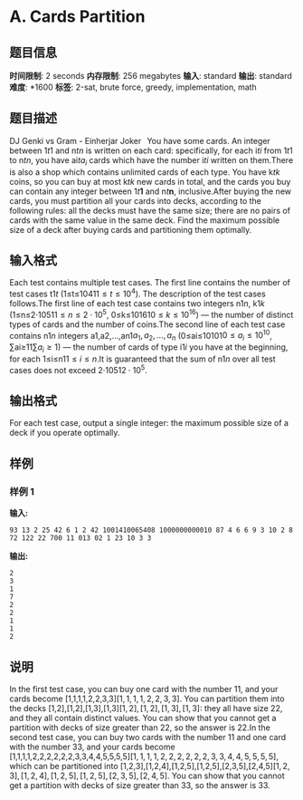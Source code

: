 # A. Cards Partition

## 题目信息

**时间限制**: 2 seconds
**内存限制**: 256 megabytes
**输入**: standard
**输出**: standard
**难度**: *1600
**标签**: 2-sat, brute force, greedy, implementation, math

## 题目描述

DJ Genki vs Gram - Einherjar Joker⠀You have some cards. An integer between 1$t$$1$ and n$t$$n$ is written on each card: specifically, for each i$t$$i$ from 1$t$$1$ to n$t$$n$, you have ai$t$$a_i$ cards which have the number i$t$$i$ written on them.There is also a shop which contains unlimited cards of each type. You have k$t$$k$ coins, so you can buy at most k$t$$k$ new cards in total, and the cards you buy can contain any integer between 1$t$$\mathbf{1}$ and n$t$$\mathbf{n}$, inclusive.After buying the new cards, you must partition all your cards into decks, according to the following rules: all the decks must have the same size; there are no pairs of cards with the same value in the same deck. Find the maximum possible size of a deck after buying cards and partitioning them optimally.

## 输入格式

Each test contains multiple test cases. The first line contains the number of test cases t$1$$t$ (1≤t≤104$1$$1 \le t \le 10^4$). The description of the test cases follows.The first line of each test case contains two integers n$1$$n$, k$1$$k$ (1≤n≤2⋅105$1$$1 \leq n \leq 2 \cdot 10^5$, 0≤k≤1016$1$$0 \leq k \leq 10^{16}$) — the number of distinct types of cards and the number of coins.The second line of each test case contains n$1$$n$ integers a1,a2,…,an$1$$a_1, a_2, \ldots, a_n$ (0≤ai≤1010$1$$0 \leq a_i \leq 10^{10}$, ∑ai≥1$1$$\sum a_i \geq 1$) — the number of cards of type i$1$$i$ you have at the beginning, for each 1≤i≤n$1$$1 \leq i \leq n$.It is guaranteed that the sum of n$1$$n$ over all test cases does not exceed 2⋅105$1$$2 \cdot 10^5$.

## 输出格式

For each test case, output a single integer: the maximum possible size of a deck if you operate optimally.

## 样例

### 样例 1

**输入:**
```
93 13 2 25 42 6 1 2 42 1001410065408 1000000000010 87 4 6 6 9 3 10 2 8 72 122 22 700 11 013 02 1 23 10 3 3
```

**输出:**
```
2
3
1
7
2
2
1
1
2
```

## 说明

In the first test case, you can buy one card with the number 1$1$, and your cards become [1,1,1,1,2,2,3,3]$[1, 1, 1, 1, 2, 2, 3, 3]$. You can partition them into the decks [1,2],[1,2],[1,3],[1,3]$[1, 2], [1, 2], [1, 3], [1, 3]$: they all have size 2$2$, and they all contain distinct values. You can show that you cannot get a partition with decks of size greater than 2$2$, so the answer is 2$2$.In the second test case, you can buy two cards with the number 1$1$ and one card with the number 3$3$, and your cards become [1,1,1,1,2,2,2,2,2,2,3,3,4,4,5,5,5,5]$[1, 1, 1, 1, 2, 2, 2, 2, 2, 2, 3, 3, 4, 4, 5, 5, 5, 5]$, which can be partitioned into [1,2,3],[1,2,4],[1,2,5],[1,2,5],[2,3,5],[2,4,5]$[1, 2, 3], [1, 2, 4], [1, 2, 5], [1, 2, 5], [2, 3, 5], [2, 4, 5]$. You can show that you cannot get a partition with decks of size greater than 3$3$, so the answer is 3$3$.
